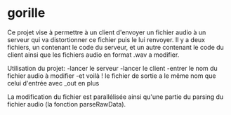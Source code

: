 # gorille



Ce projet vise à permettre à un client d'envoyer un fichier audio à un serveur qui va distortionner ce fichier puis le lui renvoyer.
Il y a deux fichiers, un contenant le code du serveur, et un autre contenant le code du client ainsi que les fichiers audio en format .wav a modifier.

Utilisation du projet:
-lancer le serveur
-lancer le client
-entrer le nom du fichier audio à modifier
-et voilà ! le fichier de sortie a le même nom que celui d'entrée avec _out en plus

La modification du fichier est parallélisée ainsi qu'une partie du parsing du fichier audio (la fonction parseRawData).
